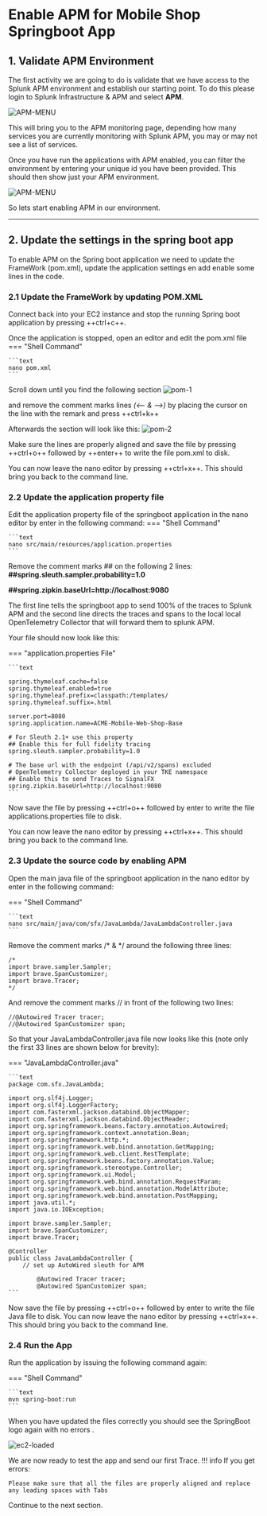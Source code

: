 # Enable APM for Mobile Shop Springboot App
## 1. Validate APM Environment

The first activity we are going to do is validate that we have access to the Splunk APM environment and establish our starting point. To do this please login to Splunk Infrastructure & APM and select **APM**.

![APM-MENU](../images/lambda/springboot-apm/IsAPMAvailable.png)

This will bring you to the APM monitoring page, depending how many services you are currently monitoring with Splunk APM, you may or may not see a list of services.

Once you have run the applications with APM enabled, you can filter the environment by entering your unique id you have been provided. This should then show just your APM environment.

![APM-MENU](../images/lambda/springboot-apm/APM-monitor.png)

So lets start enabling APM in our environment.

---

## 2. Update the settings in the spring boot app

To enable APM on the Spring boot application we need to update the FrameWork (pom.xml), update the application settings en add enable some lines in the code.

### 2.1 Update the FrameWork by updating POM.XML

Connect back into your EC2 instance and stop the running Spring boot application by pressing ++ctrl+c++. 

Once the application is stopped, open an editor and edit the pom.xml file
=== "Shell Command"

    ```text
    nano pom.xml
    ```

Scroll down until you find the following section
![pom-1](../images/lambda/springboot-apm/POM_xml-1.png)

and remove the comment marks lines *(<-- & -->)* by placing the cursor on the line with the remark and press ++ctrl+k++

Afterwards the section will look like this:
![pom-2](../images/lambda/springboot-apm/POM_xml-2.png)

Make sure the lines are properly aligned and save the file by pressing ++ctrl+o++ followed by ++enter++ to write the file pom.xml to disk.

You can now leave the nano editor by pressing ++ctrl+x++. This should bring you back to the command line.

### 2.2 Update the application property file

Edit the application property file of the springboot application in the nano editor by enter in the following command:
=== "Shell Command"

    ```text
    nano src/main/resources/application.properties
    ```

Remove the comment marks \#\# on the following 2 lines:
**\#\#spring.sleuth.sampler.probability=1.0**

**\#\#spring.zipkin.baseUrl=http://localhost:9080**

The first line tells the springboot app to send 100% of the traces to Splunk APM and the second line directs the traces and spans to the local local OpenTelemetry Collector that will forward them to splunk APM.

Your file should now look like this:

=== "application.properties File"

    ```text

    spring.thymeleaf.cache=false
    spring.thymeleaf.enabled=true
    spring.thymeleaf.prefix=classpath:/templates/
    spring.thymeleaf.suffix=.html

    server.port=8080
    spring.application.name=ACME-Mobile-Web-Shop-Base

    # For Sleuth 2.1+ use this property
    ## Enable this for full fidelity tracing   
    spring.sleuth.sampler.probability=1.0

    # The base url with the endpoint (/api/v2/spans) excluded
    # OpenTelemetry Collector deployed in your TKE namespace
    ## Enable this to send Traces to SignalFX
    spring.zipkin.baseUrl=http://localhost:9080
    ```
Now save the file by pressing ++ctrl+o++ followed by enter to write the file applications.properties file to disk.

You can now leave the nano editor by pressing ++ctrl+x++. This should bring you back to the command line.

### 2.3 Update the source code by enabling APM

Open the main java file of the springboot application in the nano editor by enter in the following command:

=== "Shell Command"

    ```text
    nano src/main/java/com/sfx/JavaLambda/JavaLambdaController.java
    ```

Remove the comment marks /\* & \*/ around the following three lines:

    /*
    import brave.sampler.Sampler;
    import brave.SpanCustomizer;
    import brave.Tracer;
    */

And remove the comment marks // in front of the following two lines:

    //@Autowired Tracer tracer;
    //@Autowired SpanCustomizer span;

So that your JavaLambdaController.java file now looks like this (note only the first 33 lines are shown below for brevity):

=== "JavaLambdaController.java"

    ```text
    package com.sfx.JavaLambda;

    import org.slf4j.Logger;
    import org.slf4j.LoggerFactory;
    import com.fasterxml.jackson.databind.ObjectMapper;
    import com.fasterxml.jackson.databind.ObjectReader;
    import org.springframework.beans.factory.annotation.Autowired;
    import org.springframework.context.annotation.Bean;
    import org.springframework.http.*;
    import org.springframework.web.bind.annotation.GetMapping;
    import org.springframework.web.client.RestTemplate;
    import org.springframework.beans.factory.annotation.Value;
    import org.springframework.stereotype.Controller;
    import org.springframework.ui.Model;
    import org.springframework.web.bind.annotation.RequestParam;
    import org.springframework.web.bind.annotation.ModelAttribute;
    import org.springframework.web.bind.annotation.PostMapping;
    import java.util.*;
    import java.io.IOException;

    import brave.sampler.Sampler;
    import brave.SpanCustomizer;
    import brave.Tracer;

    @Controller
    public class JavaLambdaController {
        // set up AutoWired sleuth for APM

            @Autowired Tracer tracer;
            @Autowired SpanCustomizer span;
    ```
Now save the file by pressing ++ctrl+o++ followed by enter to write the file Java file to disk.
You can now leave the nano editor by pressing ++ctrl+x++. This should bring you back to the command line.

### 2.4 Run the App

Run the application by issuing the following command again:

=== "Shell Command"

    ```text
    mvn spring-boot:run 
    ```
When you have updated the files correctly you should see the SpringBoot logo again with no errors .

![ec2-loaded](../images/lambda/initial_run/Springboot.png)

We are now ready to test the app and send our first Trace.
!!! info
    If you get errors:

    Please make sure that all the files are properly aligned and replace any leading spaces with Tabs

Continue to the next section.
